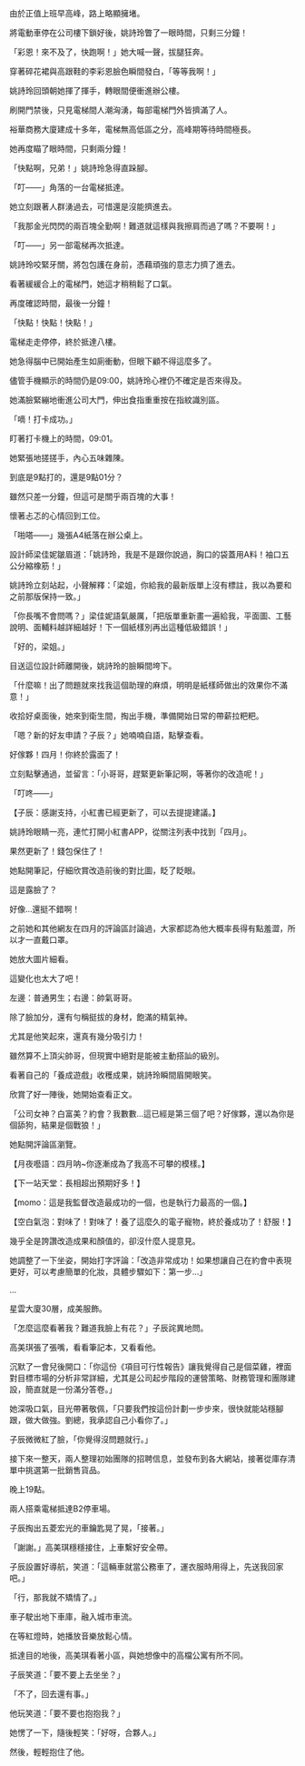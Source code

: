 由於正值上班早高峰，路上略顯擁堵。  

將電動車停在公司樓下鎖好後，姚詩玲瞥了一眼時間，只剩三分鐘！  

「彩恩！來不及了，快跑啊！」她大喊一聲，拔腿狂奔。  

穿著碎花裙與高跟鞋的李彩恩臉色瞬間發白，「等等我啊！」  

姚詩玲回頭朝她揮了揮手，轉眼間便衝進辦公樓。  

刷開門禁後，只見電梯間人潮洶湧，每部電梯門外皆擠滿了人。  

裕華商務大廈建成十多年，電梯無高低區之分，高峰期等待時間極長。  

她再度瞄了眼時間，只剩兩分鐘！  

「快點啊，兄弟！」姚詩玲急得直跺腳。  

「叮——」角落的一台電梯抵達。  

她立刻跟著人群湧過去，可惜還是沒能擠進去。  

「我那金光閃閃的兩百塊全勤啊！難道就這樣與我擦肩而過了嗎？不要啊！」  

「叮——」另一部電梯再次抵達。  

姚詩玲咬緊牙關，將包包護在身前，憑藉頑強的意志力擠了進去。  

看著緩緩合上的電梯門，她這才稍稍鬆了口氣。  

再度確認時間，最後一分鐘！  

「快點！快點！快點！」  

電梯走走停停，終於抵達八樓。  

她急得腦中已開始產生如廁衝動，但眼下顧不得這麼多了。  

儘管手機顯示的時間仍是09:00，姚詩玲心裡仍不確定是否來得及。  

她滿臉緊繃地衝進公司大門，伸出食指重重按在指紋識別區。  

「嘀！打卡成功。」  

盯著打卡機上的時間，09:01。  

她緊張地搓搓手，內心五味雜陳。  

到底是9點打的，還是9點01分？  

雖然只差一分鐘，但這可是關乎兩百塊的大事！  

懷著忐忑的心情回到工位。  

「啪嗒——」幾張A4紙落在辦公桌上。  

設計師梁佳妮皺眉道：「姚詩玲，我是不是跟你說過，胸口的袋蓋用A料！袖口五公分縮橡筋！」  

姚詩玲立刻站起，小聲解釋：「梁姐，你給我的最新版單上沒有標註，我以為要和之前那版保持一致。」  

「你長嘴不會問嗎？」梁佳妮語氣嚴厲，「把版單重新畫一遍給我，平面圖、工藝說明、面輔料越詳細越好！下一個紙樣別再出這種低級錯誤！」  

「好的，梁姐。」  

目送這位設計師離開後，姚詩玲的臉瞬間垮下。  

「什麼嘛！出了問題就來找我這個助理的麻煩，明明是紙樣師做出的效果你不滿意！」  

收拾好桌面後，她來到衛生間，掏出手機，準備開始日常的帶薪拉粑粑。  

「嗯？新的好友申請？子辰？」她喃喃自語，點擊查看。  

好傢夥！四月！你終於露面了！  

立刻點擊通過，並留言：「小哥哥，趕緊更新筆記啊，等著你的改造呢！」  

「叮咚——」  

【子辰：感謝支持，小紅書已經更新了，可以去提提建議。】  

姚詩玲眼睛一亮，連忙打開小紅書APP，從關注列表中找到「四月」。  

果然更新了！錢包保住了！  

她點開筆記，仔細欣賞改造前後的對比圖，眨了眨眼。  

這是露臉了？  

好像…還挺不錯啊！  

之前她和其他網友在四月的評論區討論過，大家都認為他大概率長得有點羞澀，所以才一直戴口罩。  

她放大圖片細看。  

這變化也太大了吧！  

左邊：普通男生；右邊：帥氣哥哥。  

除了臉加分，還有勻稱挺拔的身材，飽滿的精氣神。  

尤其是他笑起來，還真有幾分吸引力！  

雖然算不上頂尖帥哥，但現實中絕對是能被主動搭訕的級別。  

看著自己的「養成遊戲」收穫成果，姚詩玲瞬間眉開眼笑。  

欣賞了好一陣後，她開始查看正文。  

「公司女神？白富美？約會？我數數…這已經是第三個了吧？好傢夥，還以為你是個舔狗，結果是個戰狼！」  

她點開評論區瀏覽。  

【月夜囈語：四月呐~你逐漸成為了我高不可攀的模樣。】  

【下一站天堂：長相超出預期好多！】  

【momo：這是我監督改造最成功的一個，也是執行力最高的一個。】  

【空白氣泡：對味了！對味了！養了這麼久的電子寵物，終於養成功了！舒服！】  

幾乎全是誇讚改造成果和顏值的，卻沒什麼人提意見。  

她調整了一下坐姿，開始打字評論：「改造非常成功！如果想讓自己在約會中表現更好，可以考慮簡單的化妝，具體步驟如下：第一步…」  

...  

星雲大廈30層，成美服飾。  

「怎麼這麼看著我？難道我臉上有花？」子辰詫異地問。  

高美琪張了張嘴，看看筆記本，又看看他。  

沉默了一會兒後開口：「你這份《項目可行性報告》讓我覺得自己是個菜雞，裡面對目標市場的分析非常詳細，尤其是公司起步階段的運營策略、財務管理和團隊建設，簡直就是一份滿分答卷。」  

她深吸口氣，目光帶著敬佩，「只要我們按這份計劃一步步來，很快就能站穩腳跟，做大做強。劉總，我承認自己小看你了。」  

子辰微微紅了臉，「你覺得沒問題就行。」  

接下來一整天，兩人整理初始團隊的招聘信息，並發布到各大網站，接著從庫存清單中挑選第一批銷售貨品。  

晚上19點。  

兩人搭乘電梯抵達B2停車場。  

子辰掏出五菱宏光的車鑰匙晃了晃，「接著。」  

「謝謝。」高美琪穩穩接住，上車繫好安全帶。  

子辰設置好導航，笑道：「這輛車就當公務車了，運衣服時用得上，先送我回家吧。」  

「行，那我就不矯情了。」  

車子駛出地下車庫，融入城市車流。  

在等紅燈時，她播放音樂放鬆心情。  

抵達目的地後，高美琪看著小區，與她想像中的高檔公寓有所不同。  

子辰笑道：「要不要上去坐坐？」  

「不了，回去還有事。」  

他玩笑道：「要不要也抱抱我？」  

她愣了一下，隨後輕笑：「好呀，合夥人。」  

然後，輕輕抱住了他。